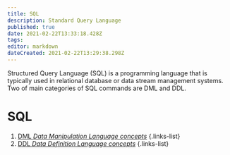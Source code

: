 ```yaml
---
title: SQL
description: Standard Query Language
published: true
date: 2021-02-22T13:33:18.428Z
tags: 
editor: markdown
dateCreated: 2021-02-22T13:29:38.298Z
---
```


Structured Query Language (SQL) is a programming language that is typically used in relational database or data stream management systems.
Two of main categories of SQL commands are DML and DDL.

# SQL

1. [DML *Data Manipulation Language concepts*](/training/commons/db/sql/dml)
{.links-list}
2. [DDL *Data Definition Language concepts*](/training/commons/db/sql/ddl)
{.links-list}